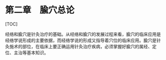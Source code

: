 # 第二章　腧穴总论

[TOC]

经络和腧穴是针灸治疗的基础。从经络和腧穴的发展过程来看，腧穴的临床应用是经络学说形成的主要依据，而经络学说的形成又指导着穴位的临床应用。腧穴是针灸施术的部位，在临床上要正确运用针灸治疗疾病，必须掌握好腧穴的属经、定位、主治等基本知识。
